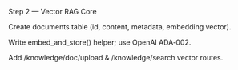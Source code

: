 Step 2 — Vector RAG Core

 Create documents table (id, content, metadata, embedding vector).

 Write embed_and_store() helper; use OpenAI ADA‑002.

 Add /knowledge/doc/upload & /knowledge/search vector routes.
